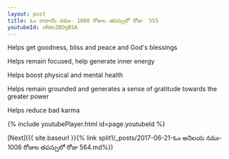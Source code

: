 ```yaml
---
layout: post
title: ఓం రావాయే నమః- 1008 రోజుల తపస్సులో రోజు  555
youtubeId: xRmnZBOgB5A
---
```

 
 
Helps get goodness, bliss and peace and God's blessings
 
Helps remain focused, help generate inner energy 
 
Helps boost physical and mental health 
 
Helps remain grounded and generates a sense of gratitude towards the greater power 
 
Helps reduce bad karma
 
 
 
 


{% include youtubePlayer.html id=page.youtubeId %}
 
[Next]({{ site.baseurl }}{% link  split1/_posts/2017-06-21-ఓం అనిలయ నమః- 1008 రోజుల తపస్సులో రోజు  564.md%})
 
